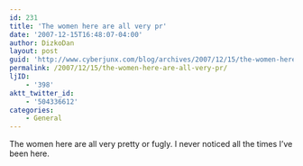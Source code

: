 ```yaml
---
id: 231
title: 'The women here are all very pr'
date: '2007-12-15T16:48:07-04:00'
author: DizkoDan
layout: post
guid: 'http://www.cyberjunx.com/blog/archives/2007/12/15/the-women-here-are-all-very-pr/'
permalink: /2007/12/15/the-women-here-are-all-very-pr/
ljID:
    - '398'
aktt_twitter_id:
    - '504336612'
categories:
    - General
---
```


The women here are all very pretty or fugly. I never noticed all the times I’ve been here.